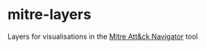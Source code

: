 # mitre-layers
Layers for visualisations in the [Mitre Att&ck Navigator](https://mitre-attack.github.io/attack-navigator/) tool
